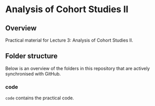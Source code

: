 # Analysis of Cohort Studies II

## Overview

Practical material for Lecture 3: Analysis of Cohort Studies II.

## Folder structure

Below is an overview of the folders in this repository that are actively synchronised with GitHub.

### code

`code` contains the practical code.
